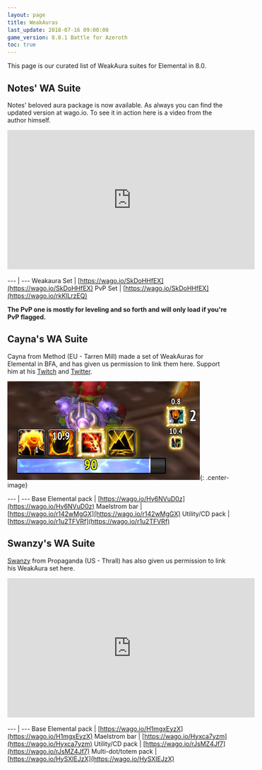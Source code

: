 ```yaml
---
layout: page
title: WeakAuras
last_update: 2018-07-16 09:00:00
game_version: 8.0.1 Battle for Azeroth
toc: true
---
```


This page is our curated list of WeakAura suites for Elemental in 8.0.


## Notes' WA Suite

Notes' beloved aura package is now available. As always you can find the updated version at wago.io. To see it in action here is a video from the author himself.

<iframe width="560" height="315" src="https://www.youtube.com/embed/Q1mN5TAOn7w?rel=0" frameborder="0" allow="autoplay; encrypted-media" allowfullscreen></iframe>

--- | ---
Weakaura Set | [https://wago.io/SkDoHHfEX](https://wago.io/SkDoHHfEX)
PvP Set | [https://wago.io/SkDoHHfEX](https://wago.io/rkKlLrzEQ)

**The PvP one is mostly for leveling and so forth and will only load if you're PvP flagged.**

## Cayna's WA Suite

Cayna from Method (EU - Tarren Mill) made a set of WeakAuras for Elemental in BFA, and has given us permission to link them here. Support him at his <a href="https://www.twitch.tv/cayna">Twitch</a> and <a href="https://twitter.com/CaynaWoW">Twitter</a>.

![Cayna's WeakAura Suite](/assets/img/guide/cayna.png){: .center-image}

--- | ---
Base Elemental pack | [https://wago.io/Hy6NVuD0z](https://wago.io/Hy6NVuD0z)
Maelstrom bar | [https://wago.io/r142wMgGX](https://wago.io/r142wMgGX)
Utility/CD pack | [https://wago.io/r1u2TFVRf](https://wago.io/r1u2TFVRf)


## Swanzy's WA Suite

<a href="https://worldofwarcraft.com/en-us/character/thrall/swanzy">Swanzy</a> from Propaganda (US - Thrall) has also given us permission to link his WeakAura set here.

<iframe width="560" height="315" src="https://www.youtube.com/embed/hU9jesyOISw?rel=0" frameborder="0" allow="autoplay; encrypted-media" allowfullscreen></iframe>

--- | ---
Base Elemental pack | [https://wago.io/H1mgxEyzX](https://wago.io/H1mgxEyzX)
Maelstrom bar | [https://wago.io/Hyxca7yzm](https://wago.io/Hyxca7yzm)
Utility/CD pack | [https://wago.io/rJsMZ4Jf7](https://wago.io/rJsMZ4Jf7)
Multi-dot/totem pack | [https://wago.io/HySXIEJzX](https://wago.io/HySXIEJzX)
